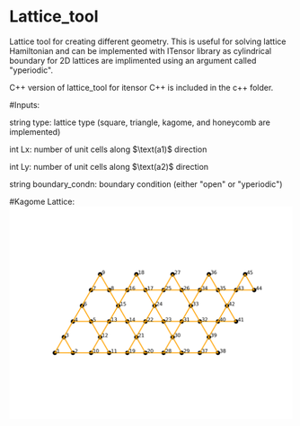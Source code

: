 # Lattice_tool
Lattice tool for creating different geometry. 
This is useful for solving lattice Hamiltonian and can be implemented with ITensor library as cylindrical boundary for 2D lattices are implimented using an argument called "yperiodic".  

C++ version of lattice_tool for itensor C++ is included in the c++ folder.

#Inputs:

string type: lattice type (square, triangle, kagome, and honeycomb are implemented)

int $\text{Lx}$: number of unit cells along $\text(a1)$ direction

int $\text{Ly}$: number of unit cells along $\text(a2)$ direction

string boundary_condn: boundary condition (either "open" or "yperiodic")

#Kagome Lattice:
![ ](images/kagome_lattice.png)
